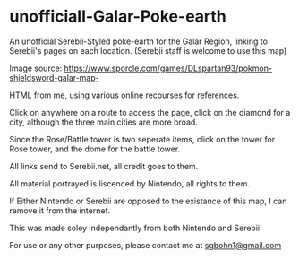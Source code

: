 # unofficiall-Galar-Poke-earth
An unofficial Serebii-Styled poke-earth for the Galar Region, linking to Serebii's pages on each location. (Serebii staff is welcome to use this map)

Image source: https://www.sporcle.com/games/DLspartan93/pokmon-shieldsword-galar-map-

HTML from me, using various online recourses for references. 

Click on anywhere on a route to access the page, click on the diamond for a city, although the three main cities are more broad.

Since the Rose/Battle tower is two seperate items, click on the tower for Rose tower, and the dome for the battle tower.

All links send to Serebii.net, all credit goes to them.

All material portrayed is liscenced by Nintendo, all rights to them.

If Either Nintendo or Serebii are opposed to the existance of this map, I can remove it from the internet.

This was made soley independantly from both Nintendo and Serebii.

For use or any other purposes, please contact me at sgbohn1@gmail.com
